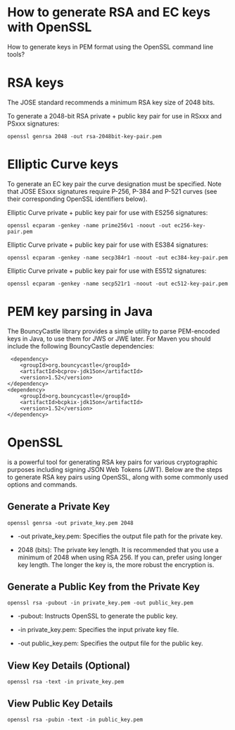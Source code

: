 # How to generate RSA and EC keys with OpenSSL
How to generate keys in PEM format using the OpenSSL command line tools?

# RSA keys
The JOSE standard recommends a minimum RSA key size of 2048 bits.

To generate a 2048-bit RSA private + public key pair for use in RSxxx and PSxxx signatures:

```openssl genrsa 2048 -out rsa-2048bit-key-pair.pem ```

# Elliptic Curve keys
To generate an EC key pair the curve designation must be specified. Note that JOSE ESxxx signatures require P-256, P-384 and P-521 curves (see their corresponding OpenSSL identifiers below).

Elliptic Curve private + public key pair for use with ES256 signatures:

```openssl ecparam -genkey -name prime256v1 -noout -out ec256-key-pair.pem```

Elliptic Curve private + public key pair for use with ES384 signatures:

```openssl ecparam -genkey -name secp384r1 -noout -out ec384-key-pair.pem```

Elliptic Curve private + public key pair for use with ES512 signatures:

```openssl ecparam -genkey -name secp521r1 -noout -out ec512-key-pair.pem```

# PEM key parsing in Java
The BouncyCastle library provides a simple utility to parse PEM-encoded keys in Java, to use them for JWS or JWE later.
For Maven you should include the following BouncyCastle dependencies:
```
 <dependency>
    <groupId>org.bouncycastle</groupId>
    <artifactId>bcprov-jdk15on</artifactId>
    <version>1.52</version>
</dependency>
<dependency>
    <groupId>org.bouncycastle</groupId>
    <artifactId>bcpkix-jdk15on</artifactId>
    <version>1.52</version>
</dependency>
```

# OpenSSL
is a powerful tool for generating RSA key pairs for various cryptographic purposes including signing JSON Web Tokens (JWT).
Below are the steps to generate RSA key pairs using OpenSSL, along with some commonly used options and commands.

## Generate a Private Key

```
openssl genrsa -out private_key.pem 2048

```

- -out private_key.pem: Specifies the output file path for the private key.

- 2048 (bits): The private key length. It is recommended that you use a minimum of 2048 when using RSA 256. If you can, prefer using longer key length. The longer the key is, the more robust the encryption is.

## Generate a Public Key from the Private Key
```
openssl rsa -pubout -in private_key.pem -out public_key.pem
```

- -pubout: Instructs OpenSSL to generate the public key.

- -in private_key.pem: Specifies the input private key file.

- -out public_key.pem: Specifies the output file for the public key.

## View Key Details (Optional)
```
openssl rsa -text -in private_key.pem

```
## View Public Key Details

```
openssl rsa -pubin -text -in public_key.pem
```

